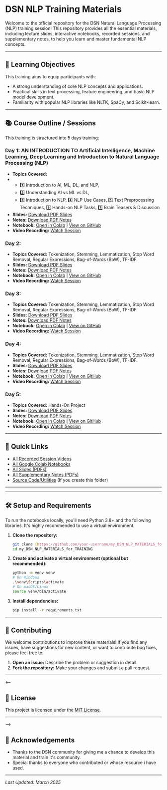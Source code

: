 # DSN NLP Training Materials

Welcome to the official repository for the DSN Natural Language Processing (NLP) training session! This repository provides all the essential materials, including lecture slides, interactive notebooks, recorded sessions, and supplementary notes, to help you learn and master fundamental NLP concepts.

---

## 🎯 Learning Objectives

This training aims to equip participants with:
* A strong understanding of core NLP concepts and applications.
* Practical skills in text processing, feature engineering, and basic NLP model development.
* Familiarity with popular NLP libraries like NLTK, SpaCy, and Scikit-learn.

---

## 📚 Course Outline / Sessions

This training is structured into 5 days training:

### Day 1: AN INTRODUCTION TO Artificial Intelligence, Machine Learning, Deep Learning and Introduction to Natural Language Processing (NLP)
* **Topics Covered:**
* * 1️⃣ Introduction to AI, ML, DL, and NLP,
  * 2️⃣ Understanding AI vs ML vs DL,
  * 3️⃣ Introduction to NLP,
  4️⃣ NLP Use Cases,
  5️⃣ Text Preprocessing Techniques,
  6️⃣ Hands-on NLP Tasks,
  7️⃣ Brain Teasers & Discussion
* **Slides:** [Download PDF Slides](slides/NATURAL%20LANGUAGE%20PROCESSING%20slides%20for%20day%201.pdf)
* **Notes:** [Download PDF Notes](notes/day_1_intro_to_nlp_notes.pdf)
* **Notebook:** [Open in Colab](YOUR_COLAB_LINK_DAY1) | [View on GitHub](notebooks/day_1_intro_to_nlp/day_1_intro_to_nlp_notebook.ipynb)
* **Video Recording:** [Watch Session](https://drive.google.com/file/d/1RiMM2Fv5YEPvGqKIEjAjDVtEbpdS1fCs/view?usp=sharing)

### Day 2: 
* **Topics Covered:** Tokenization, Stemming, Lemmatization, Stop Word Removal, Regular Expressions, Bag-of-Words (BoW), TF-IDF.
* **Slides:** [Download PDF Slides](slides/NATURAL%20LANGUAGE%20PROCESSING%20slides%20for%20day%202.pdf)
* **Notes:** [Download PDF Notes](notes/day_2_text_preprocessing_notes.pdf)
* **Notebook:** [Open in Colab](YOUR_COLAB_LINK_DAY2) | [View on GitHub](notebooks/day_2_text_preprocessing/day_2_text_preprocessing_notebook.ipynb)
* **Video Recording:** [Watch Session](https://drive.google.com/file/d/1qaAJEvuIs_FXnh5rMpABUK33MldrnO3_/view?usp=sharing)

### Day 3: 
* **Topics Covered:** Tokenization, Stemming, Lemmatization, Stop Word Removal, Regular Expressions, Bag-of-Words (BoW), TF-IDF.
* **Slides:** [Download PDF Slides](slides/NATURAL%20LANGUAGE%20PROCESSING%20slides%20for%20day%203.pdf)
* **Notes:** [Download PDF Notes](notes/day_2_text_preprocessing_notes.pdf)
* **Notebook:** [Open in Colab](YOUR_COLAB_LINK_DAY2) | [View on GitHub](notebooks/day_2_text_preprocessing/day_2_text_preprocessing_notebook.ipynb)
* **Video Recording:** [Watch Session](https://drive.google.com/file/d/16Vs0aVZKPgbXwWyWJ0TS0SE-qvPfOaDX/view?usp=sharing)

### Day 4: 
* **Topics Covered:** Tokenization, Stemming, Lemmatization, Stop Word Removal, Regular Expressions, Bag-of-Words (BoW), TF-IDF.
* **Slides:** [Download PDF Slides](slides/NATURAL%20LANGUAGE%20PROCESSING%20slides%20for%20day%204.pdf)
* **Notes:** [Download PDF Notes](notes/day_2_text_preprocessing_notes.pdf)
* **Notebook:** [Open in Colab](YOUR_COLAB_LINK_DAY2) | [View on GitHub](notebooks/day_2_text_preprocessing/day_2_text_preprocessing_notebook.ipynb)
* **Video Recording:** [Watch Session](https://drive.google.com/file/d/1p2Cd5dO67KQhiC_zdHFQOMwgQdXRxRAJ/view?usp=sharing)

### Day 5: 
* **Topics Covered:** Hands-On Project
* **Slides:** [Download PDF Slides]()
* **Notes:** [Download PDF Notes](notes/day_2_text_preprocessing_notes.pdf)
* **Notebook:** [Open in Colab](YOUR_COLAB_LINK_DAY2) | [View on GitHub](notebooks/day_2_text_preprocessing/day_2_text_preprocessing_notebook.ipynb)
* **Video Recording:** [Watch Session]()

---

## 🔗 Quick Links

* [All Recorded Session Videos](videos/video_links.md)
* [All Google Colab Notebooks](colab_links/colab_session_links.md)
* [All Slides (PDFs)](slides/)
* [All Supplementary Notes (PDFs)](notes/)
* [Source Code/Utilities](src/) (If you create this folder)

---

---

## 🛠️ Setup and Requirements

To run the notebooks locally, you'll need Python 3.8+ and the following libraries. It's highly recommended to use a virtual environment.

1.  **Clone the repository:**
    ```bash
    git clone [https://github.com/your-username/my_DSN_NLP_MATERIALS_for_TRAINING.git](https://github.com/your-username/my_DSN_NLP_MATERIALS_for_TRAINING.git)
    cd my_DSN_NLP_MATERIALS_for_TRAINING
    ```
2.  **Create and activate a virtual environment (optional but recommended):**
    ```bash
    python -m venv venv
    # On Windows
    .\venv\Scripts\activate
    # On macOS/Linux
    source venv/bin/activate
    ```
3.  **Install dependencies:**
    ```bash
    pip install -r requirements.txt
    ```
<!-- Create a `requirements.txt` file by running `pip freeze > requirements.txt` in your activated virtual environment after installing all necessary libraries for your notebooks. Common NLP libraries include `nltk`, `spacy`, `scikit-learn`, `pandas`, `numpy`, `matplotlib`, `seaborn`, `jupyterlab`.
-->
---

## 🤝 Contributing

We welcome contributions to improve these materials! If you find any issues, have suggestions for new content, or want to contribute bug fixes, please feel free to:

1.  **Open an issue:** Describe the problem or suggestion in detail.
2.  **Fork the repository:** Make your changes and submit a pull request.
<!--
Please refer to our [Contributing Guidelines](contributing.md) for more details (if you create this file).
-->
---
<--
## 📝 License

This project is licensed under the [MIT License](LICENSE).

---
-->
## 🙏 Acknowledgements

* Thanks to the DSN community for giving me a chance to develop this material and train it's community.
* Special thanks to everyone who contributed or whose resource i have used.

---

*Last Updated: March 2025*
